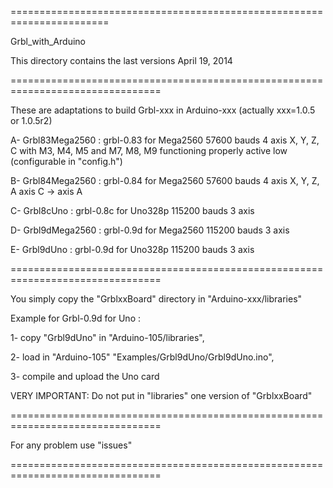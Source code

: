 =======================================================================

Grbl_with_Arduino

This directory contains the last versions  April 19, 2014

================================================================================

These are adaptations to build Grbl-xxx in Arduino-xxx (actually xxx=1.0.5 or 1.0.5r2)


A- Grbl83Mega2560  : grbl-0.83 for Mega2560 57600 bauds  4 axis  X, Y, Z, C
                     with M3, M4, M5 and M7, M8, M9 functioning properly active
                     low (configurable in "config.h")
                     
B- Grbl84Mega2560  : grbl-0.84 for Mega2560 57600 bauds  4 axis  X, Y, Z, A
                      axis C -> axis A

C- Grbl8cUno       : grbl-0.8c for Uno328p 115200 bauds  3 axis

D- Grbl9dMega2560  : grbl-0.9d for Mega2560 115200 bauds  3 axis

E- Grbl9dUno       : grbl-0.9d for Uno328p 115200 bauds  3 axis

================================================================================

You simply copy the "GrblxxBoard" directory in "Arduino-xxx/libraries"

Example for Grbl-0.9d for Uno :

1- copy "Grbl9dUno" in "Arduino-105/libraries",

2- load in "Arduino-105" "Examples/Grbl9dUno/Grbl9dUno.ino",

3- compile and upload the Uno card

VERY IMPORTANT: Do not put in "libraries" one version of "GrblxxBoard"

================================================================================

For any problem use "issues"

================================================================================






